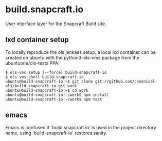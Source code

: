 # build.snapcraft.io
User interface layer for the Snapcraft Build site.

## lxd container setup

To locally reproduce the ols jenkaas setup, a local lxd container can be
created on ubuntu with the python3-ols-vms package from the
ubuntuone/ols-tests PPA:

```
$ ols-vms setup [--force] build-snapcraft-io
$ ols-vms shell build-snapcraft-io
ubuntu@build-snapcraft-io:~$ git clone git://github.com/canonical-ols/build.snapcraft.io.git work
ubuntu@build-snapcraft-io:~$ cd work
ubuntu@build-snapcraft-io:~/work$ npm install
ubuntu@build-snapcraft-io:~/work$ npm test
```

## emacs

Emacs is confused if 'build.snapcraft.io' is used in the project directory
name, using 'build-snapcraft-io' restores sanity.
